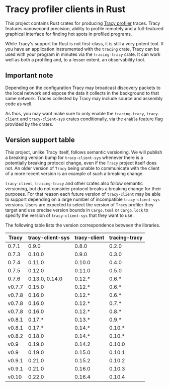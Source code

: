 # Tracy profiler clients in Rust

This project contains Rust crates for producing [Tracy profiler](https://github.com/wolfpld/tracy)
traces. Tracy features nanosecond precision, ability to profile remotely and a full-featured
graphical interface for finding hot spots in profiled programs.

While Tracy's support for Rust is not first-class, it is still a very potent tool. If you have an
application instrumented with the `tracing` crate, Tracy can be used with your program in minutes
via the `tracing-tracy` crate. It can work well as both a profiling and, to a lesser extent,
an observability tool.

## Important note

Depending on the configuration Tracy may broadcast discovery packets to the local network and
expose the data it collects in the background to that same network. Traces collected by Tracy
may include source and assembly code as well.

As thus, you may want make sure to only enable the `tracing-tracy`, `tracy-client` and
`tracy-client-sys` crates conditionally, via the `enable` feature flag provided by the crates.

## Version support table

This project, unlike Tracy itself, follows semantic versioning. We will publish a breaking version
bump for `tracy-client-sys` whenever there is a potentially breaking protocol change, even if the
`Tracy` project itself does not. An older version of `Tracy` being unable to communicate with the
client of a more recent version is an example of such a breaking change.

`tracy-client`, `tracing-tracy` and other crates also follow semantic versioning, but do not
consider protocol breaks a breaking change for their purposes. For that reason each future version
of `tracy-client` may be able to support depending on a large number of incompatible
`tracy-client-sys` versions. Users are expected to select the version of `Tracy` profiler they
target and use precise version bounds in `Cargo.toml` or `Cargo.lock` to specify the version of
`tracy-client-sys` that they want to use.

The following table lists the version correspondence between the libraries.

| Tracy | tracy-client-sys | tracy-client | tracing-tracy |
| ----- | ---------------- | ------------ | ------------- |
| 0.7.1 | 0.9.0            | 0.8.0        | 0.2.0         |
| 0.7.3 | 0.10.0           | 0.9.0        | 0.3.0         |
| 0.7.4 | 0.11.0           | 0.10.0       | 0.4.0         |
| 0.7.5 | 0.12.0           | 0.11.0       | 0.5.0         |
| 0.7.6 | 0.13.0, 0.14.0   | 0.12.*       | 0.6.*         |
| v0.7.7 | 0.15.0          | 0.12.*       | 0.6.*         |
| v0.7.8 | 0.16.0          | 0.12.*       | 0.6.*         |
| v0.7.8 | 0.16.0          | 0.12.*       | 0.7.*         |
| v0.7.8 | 0.16.0          | 0.12.*       | 0.8.*         |
| v0.8.1 | 0.17.*          | 0.13.*       | 0.9.*         |
| v0.8.1 | 0.17.*          | 0.14.*       | 0.10.*        |
| v0.8.2 | 0.18.0          | 0.14.*       | 0.10.*        |
| v0.9   | 0.19.0          | 0.14.2       | 0.10.0        |
| v0.9   | 0.19.0          | 0.15.0       | 0.10.1        |
| v0.9.1 | 0.21.0          | 0.15.2       | 0.10.2        |
| v0.9.1 | 0.21.0          | 0.16.0       | 0.10.3        |
| v0.10  | 0.22.0          | 0.16.4       | 0.10.4        |
<!-- AUTO-UPDATE -->
